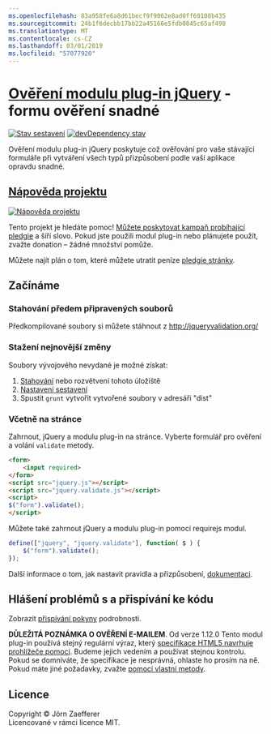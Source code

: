 ```yaml
---
ms.openlocfilehash: 83a958fe6a8d61becf9f9062e8ad0ff69108b435
ms.sourcegitcommit: 24b1f6decbb17bb22a45166e5fdb0845c65af498
ms.translationtype: MT
ms.contentlocale: cs-CZ
ms.lasthandoff: 03/01/2019
ms.locfileid: "57077920"
---
```

<a name="jquery-validation-pluginhttpjqueryvalidationorg---form-validation-made-easy"></a>[Ověření modulu plug-in jQuery](http://jqueryvalidation.org/) -formu ověření snadné
================================

[![Stav sestavení](https://secure.travis-ci.org/jzaefferer/jquery-validation.png)](http://travis-ci.org/jzaefferer/jquery-validation)
[![devDependency stav](https://david-dm.org/jzaefferer/jquery-validation/dev-status.png?theme=shields.io)](https://david-dm.org/jzaefferer/jquery-validation#info=devDependencies)

Ověření modulu plug-in jQuery poskytuje což ověřování pro vaše stávající formuláře při vytváření všech typů přizpůsobení podle vaší aplikace opravdu snadné.

## <a name="help-the-projecthttppledgiecomcampaigns18159"></a>[Nápověda projektu](http://pledgie.com/campaigns/18159)

[![Nápověda projektu](http://www.pledgie.com/campaigns/18159.png?skin_name=chrome)](http://pledgie.com/campaigns/18159)

Tento projekt je hledáte pomoc! [Můžete poskytovat kampaň probíhající pledgie](http://pledgie.com/campaigns/18159) a šíří slovo. Pokud jste použili modul plug-in nebo plánujete použít, zvažte donation – žádné množství pomůže.

Můžete najít plán o tom, které můžete utratit peníze [pledgie stránky](http://pledgie.com/campaigns/18159).

## <a name="getting-started"></a>Začínáme

### <a name="downloading-the-prebuilt-files"></a>Stahování předem připravených souborů

Předkompilované soubory si můžete stáhnout z http://jqueryvalidation.org/

### <a name="downloading-the-latest-changes"></a>Stažení nejnovější změny

Soubory vývojového nevydané je možné získat:

 1. [Stahování](https://github.com/jzaefferer/jquery-validation/archive/master.zip) nebo rozvětvení tohoto úložiště
 2. [Nastavení sestavení](CONTRIBUTING.md#build-setup)
 3. Spustit `grunt` vytvořit vytvořené soubory v adresáři "dist"

### <a name="including-it-on-your-page"></a>Včetně na stránce

Zahrnout, jQuery a modulu plug-in na stránce. Vyberte formulář pro ověření a volání `validate` metody.

```html
<form>
    <input required>
</form>
<script src="jquery.js"></script>
<script src="jquery.validate.js"></script>
<script>
$("form").validate();
</script>
```

Můžete také zahrnout jQuery a modulu plug-in pomocí requirejs modul.

```js
define(["jquery", "jquery.validate"], function( $ ) {
    $("form").validate();
});
```

Další informace o tom, jak nastavit pravidla a přizpůsobení, [dokumentaci](http://jqueryvalidation.org/documentation/).

## <a name="reporting-issues-and-contributing-code"></a>Hlášení problémů s a přispívání ke kódu

Zobrazit [přispívání pokyny](CONTRIBUTING.md) podrobnosti.

**DŮLEŽITÁ POZNÁMKA O OVĚŘENÍ E-MAILEM**. Od verze 1.12.0 Tento modul plug-in používá stejný regulární výraz, který [specifikace HTML5 navrhuje prohlížeče pomocí](https://html.spec.whatwg.org/multipage/forms.html#valid-e-mail-address). Budeme jejich vedením a používat stejnou kontrolu. Pokud se domníváte, že specifikace je nesprávná, ohlaste ho prosím na ně. Pokud máte jiné požadavky, zvažte [pomocí vlastní metody](http://jqueryvalidation.org/jQuery.validator.addMethod/).

## <a name="license"></a>Licence
Copyright &copy; Jörn Zaefferer<br>
Licencované v rámci licence MIT.
